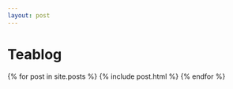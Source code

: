 ```yaml
---
layout: post
---
```


# Teablog

{% for post in site.posts %}
  {% include post.html %}
{% endfor %}